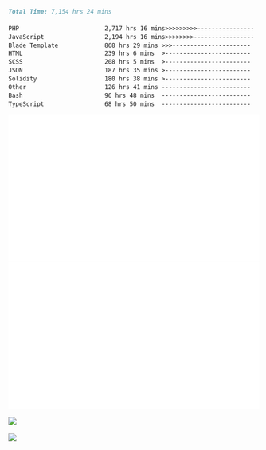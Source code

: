 <!--START_SECTION:waka-->

```markdown
Total Time: 7,154 hrs 24 mins

PHP                        2,717 hrs 16 mins>>>>>>>>>----------------   37.32 %
JavaScript                 2,194 hrs 16 mins>>>>>>>>-----------------   30.14 %
Blade Template             868 hrs 29 mins >>>----------------------   11.93 %
HTML                       239 hrs 6 mins  >------------------------   03.28 %
SCSS                       208 hrs 5 mins  >------------------------   02.86 %
JSON                       187 hrs 35 mins >------------------------   02.58 %
Solidity                   180 hrs 38 mins >------------------------   02.48 %
Other                      126 hrs 41 mins -------------------------   01.74 %
Bash                       96 hrs 48 mins  -------------------------   01.33 %
TypeScript                 68 hrs 50 mins  -------------------------   00.95 %
```

<!--END_SECTION:waka-->

![](https://raw.githubusercontent.com/DrMaxis/github-stats-transparent/output/generated/overview.svg)
![](https://raw.githubusercontent.com/DrMaxis/github-stats-transparent/output/generated/languages.svg)

![](https://git-readme-stats-drmaxis-projects.vercel.app/api?username=drmaxis&show_icons=true&theme=outrun&count_private=true&show=reviews,discussions_started,discussions_answered,prs_merged,prs_merged_percentage&custom_title=2024%20Github%20Rank)
 
<a href="https://count.getloli.com/"><img src="https://count.getloli.com/get/@:maxis-the-alchemist?theme=rule34"></a>
<!-- https://count.getloli.com/get/@alchemist?theme=rule34 -->
<br>
